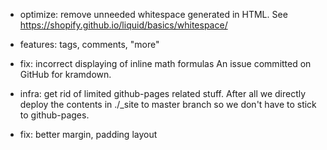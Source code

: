 - optimize: remove unneeded whitespace generated in HTML. See
  https://shopify.github.io/liquid/basics/whitespace/

- features: tags, comments, "more"

- fix: incorrect displaying of inline math formulas
  An issue committed on GitHub for kramdown.

+ infra: get rid of limited github-pages related stuff. After all we
  directly deploy the contents in ./_site to master branch so we don't
  have to stick to github-pages.

+ fix: better margin, padding layout
